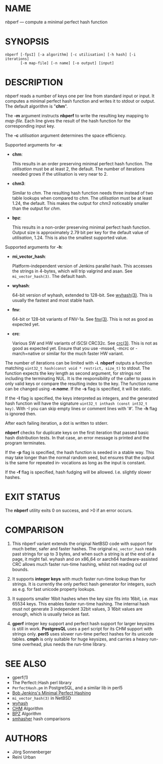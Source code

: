 # NAME

nbperf — compute a minimal perfect hash function

# SYNOPSIS

    nbperf [-fpsI] [-a algorithm] [-c utilisation] [-h hash] [-i iterations]
           [-m map-file] [-n name] [-o output] [input]

# DESCRIPTION

nbperf reads a number of keys one per line from standard input or
input.  It computes a minimal perfect hash function and writes it to
stdout or output.  The default algorithm is "**chm**".

The **-m** argument instructs **nbperf** to write the resulting key
mapping to _map-file_.  Each line gives the result of the hash
function for the corresponding input key.

The **-c** _utilisation_ argument determines the space efficiency.

Supported arguments for **-a**:

* **chm**:

  This results in an order preserving minimal perfect hash function.
  The _utilisation_ must be at least 2, the default.  The number of
  iterations needed grows if the utilisation is very near to 2.

* **chm3**:

  Similar to _chm_.  The resulting hash function needs three instead of
  two table lookups when compared to _chm_.  The _utilisation_ must be at
  least 1.24, the default.  This makes the output for _chm3_ noticeably
  smaller than the output for _chm_.

* **bpz**:

  This results in a non-order preserving minimal perfect hash function.
  Output size is approximately 2.79 bit per key for the default value of
  _utilisation_, 1.24.  This is also the smallest supported value.

Supported arguments for **-h**:

* **mi_vector_hash**:

  Platform-independent version of Jenkins parallel hash.  This accesses the
  strings in 4-bytes, which will trip valgrind and asan. See `mi_vector_hash(3)`.
  The default hash.

* **wyhash**:

  64-bit version of wyhash, extended to 128-bit.
  See [wyhash(3)](https://github.com/wangyi-fudan/wyhash).
  This is usually the fastest and most stable hash.

* **fnv**:

  64-bit or 128-bit variants of FNV-1a.
  See [fnv(3)](https://en.wikipedia.org/wiki/Fowler%E2%80%93Noll%E2%80%93Vo_hash_function).
  This is not as good as expected yet.

* **crc**:

  Various SW and HW variants of iSCSI CRC32c.
  See [crc(3)](https://en.wikipedia.org/wiki/Cyclic_redundancy_check).
  This is not as good as expected yet. Ensure that you use -msse4, -mcrc or 
  -march=native or similar for the much faster HW variant.


The number of iterations can be limited with **-i**.  **nbperf**
outputs a function matching `uint32_t hash(const void * restrict, size_t)`
to stdout.  The function expects the key length as second
argument, for strings not including the terminating NUL.  It is the
responsibility of the caller to pass in only valid keys or compare the
resulting index to the key.  The function name can be changed using
**-n _name_**.  If the **-s** flag is specified, it will be static.

If the **-I** flag is specified, the keys interpreted as integers,
and the generated hash function will have the signature
`uint32_t inthash (const int32_t key)`.
With -I you can skip empty lines or comment lines with '#'.
The **-h** flag is ignored then.

After each failing iteration, a dot is written to stderr.

**nbperf** checks for duplicate keys on the first iteration that passed
basic hash distribution tests.  In that case, an error message is
printed and the program terminates.

If the **-p** flag is specified, the hash function is seeded in a
stable way.  This may take longer than the normal random seed, but
ensures that the output is the same for repeated in‐ vocations as long
as the input is constant.

If the **-f** flag is specified, hash fudging will be allowed. I.e.
slightly slower hashes.

# EXIT STATUS

The **nbperf** utility exits 0 on success, and >0 if an error occurs.

# COMPARISON

1. This nbperf variant extends the original NetBSD code with support for
much better, safer and faster hashes. The original `mi_vector_hash` reads
past strings for up to 3 bytes, and when such a string is at the end of a page,
it might fail. wyhash and on x86_64 or aarch64 hardware-assisted CRC allows
much faster run-time hashing, whilst not reading out of bounds.

2. It supports **integer keys** with much faster run-time lookup than for strings.
It is currently the only perfect hash generator for integers, such as e.g. for
fast unicode property lookups.

3. It supports smaller 16bit hashes when the key size fits into 16bit, i.e. max 65534 keys.
This enables faster run-time hashing. The internal hash must not generate 3
independent 32bit values, 3 16bit values are enough, which is usually twice as fast.

4. **gperf** integer key support and perfect hash support for larger keysizes is
still in work. **PostgresQL** uses a perl script for its CHM support with strings only.
**perl5** uses slower run-time perfect hashes for its unicode tables.
**cmph** is only suitable for huge keysizes, and carries a heavy run-time overhead,
plus needs the run-time library.

# SEE ALSO

* gperf(1)
* The Perfect::Hash perl library
* `PerfectHash.pm` in PostgreSQL, and a similar lib in perl5
* [Bob Jenkins's Minimal Perfect Hashing](https://github.com/rurban/jenkins-minimal-perfect-hash)
* `mi_vector_hash(3)` in NetBSD
* [wyhash](https://github.com/wangyi-fudan/wyhash)
* [CHM](http://cmph.sourceforge.net/chm.html) Algorithm
* [BPZ](http://cmph.sourceforge.net/bdz.html) Algorithm
* [smhasher](https://github.com/rurban/smhasher) hash comparisons

# AUTHORS

* Jörg Sonnenberger
* Reini Urban
